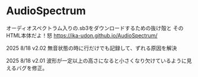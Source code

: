 # AudioSpectrum
オーディオスペクトラム入りの.sb3をダウンロードするための抜け殻と
そのHTML本体だよ！怒
https://ika-udon.github.io/AudioSpectrum/

2025 8/18 v2.02
無音状態の時に行だけでも記録して、ずれる原因を解決

2025 8/18 v2.01
波形が一定以上の高さになると小さくなり欠けているように見えるバグを修正。
